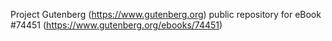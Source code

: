 Project Gutenberg (https://www.gutenberg.org) public repository for
eBook #74451 (https://www.gutenberg.org/ebooks/74451)
